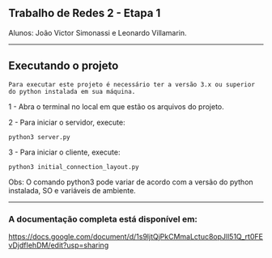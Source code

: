 ## Trabalho de Redes 2 - Etapa 1

Alunos: João Victor Simonassi e Leonardo Villamarin.

<hr/>

## Executando o projeto

	Para executar este projeto é necessário ter a versão 3.x ou superior do python instalada em sua máquina.

1 - Abra o terminal no local em que estão os arquivos do projeto.

2 - Para iniciar o servidor, execute:

	python3 server.py

3 - Para iniciar o cliente, execute:

	python3 initial_connection_layout.py

Obs: O comando python3 pode variar de acordo com a versão do python instalada, SO e variáveis de ambiente.
<hr/>

### A documentação completa está disponível em:

https://docs.google.com/document/d/1s9ljtQjPkCMmaLctuc8opJll51Q_rt0FEvDjdfIehDM/edit?usp=sharing

